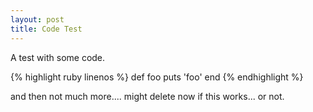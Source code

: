 ```yaml
---
layout: post
title: Code Test
---
```


A test with some code.

{% highlight ruby linenos %}
def foo
  puts 'foo'
end
{% endhighlight %}

and then not much more.... might delete now if this works... or not.

